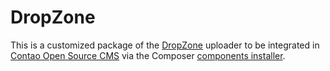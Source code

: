 DropZone
========

This is a customized package of the [DropZone][1] uploader to be integrated in
[Contao Open Source CMS][2] via the Composer [components installer][3].


[1]: http://www.dropzonejs.com/
[2]: https://contao.org
[3]: http://robloach.github.io/component-installer/

